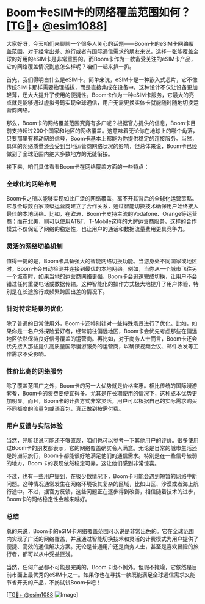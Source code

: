 # Boom卡eSIM卡的网络覆盖范围如何？[[TG💪+ @esim1088](https://t.me/s/esim1088)]

大家好呀，今天咱们来聊聊一个很多人关心的话题——Boom卡的eSIM卡网络覆盖范围。对于经常出差、旅行或者有国际通信需求的朋友来说，选择一张能覆盖全球的好用的eSIM卡是非常重要的。而Boom卡作为一款备受关注的eSIM卡产品，它的网络覆盖情况到底怎么样呢？咱们一起来扒一扒。

首先，我们得明白什么是eSIM卡。简单来说，eSIM卡是一种嵌入式芯片，它不像传统SIM卡那样需要物理插拔，而是直接集成在设备中。这种设计不仅让设备更加轻薄，还大大提升了使用的便捷性。Boom卡作为一种eSIM卡服务，它最大的亮点就是能够通过虚拟号码实现全球通信，用户无需更换实体卡就能随时随地切换运营商网络。

那么，Boom卡的网络覆盖范围究竟有多广呢？根据官方提供的信息，Boom卡目前支持超过200个国家和地区的网络覆盖。这意味着无论你在地球上的哪个角落，只要那里有移动网络信号，Boom卡基本上都能为你提供稳定的连接服务。当然，具体的网络质量还会受到当地运营商网络状况的影响，但总体来说，Boom卡已经做到了全球范围内绝大多数地方的无缝衔接。

接下来，咱们具体看看Boom卡在网络覆盖方面的一些特点：

### **全球化的网络布局**
Boom卡之所以能够实现如此广泛的网络覆盖，离不开其背后的全球化运营策略。它与全球数百家顶级运营商建立了合作关系，通过智能切换技术确保用户始终接入最佳的本地网络。比如，在欧洲，Boom卡支持主流的Vodafone、Orange等运营商；而在北美，则可以使用AT&T、T-Mobile这样的大牌运营商服务。这样的合作模式不仅保证了网络的稳定性，也让用户的通话和数据流量费用更具竞争力。

### **灵活的网络切换机制**
值得一提的是，Boom卡具备强大的智能网络切换功能。当您身处不同国家或地区时，Boom卡会自动检测并连接到最优的本地网络。例如，当你从一个城市飞往另一个城市时，如果当地的运营商网络更强，Boom卡会迅速完成切换，让用户不会错过任何重要电话或数据传输。这种智能化的操作方式极大地提升了用户体验，特别是在长途旅行或频繁跨国出差的情况下。

### **针对特定场景的优化**
除了普通的日常使用外，Boom卡还特别针对一些特殊场景进行了优化。比如，如果你是一名户外探险爱好者，经常前往偏远地区，Boom卡会优先考虑那些在偏远地区依然保持良好信号覆盖的运营商。再比如，对于商务人士而言，Boom卡还会优先接入那些提供高质量国际漫游服务的运营商，以确保视频会议、邮件收发等工作需求不受影响。

### **性价比高的网络服务**
除了覆盖范围广之外，Boom卡的另一大优势就是价格实惠。相比传统的国际漫游套餐，Boom卡的资费要便宜得多。尤其是在长期使用的情况下，这种成本优势更加明显。而且，Boom卡的计费方式非常灵活，用户可以根据自己的实际需求购买不同额度的流量包或语音包，真正做到按需付费。

### **用户反馈与实际体验**
当然，光听我说可能还不够直观，咱们也可以参考一下其他用户的评价。很多使用过Boom卡的朋友都表示，它的网络覆盖确实令人满意。无论是日常的城市生活还是跨洲际旅行，Boom卡都能很好地满足他们的通信需求。特别是在一些信号较弱的地方，Boom卡的表现依然稳定可靠，这让他们感到非常惊喜。

不过，也有一些用户提到，在极少数情况下，Boom卡可能会遇到短暂的网络中断问题。这种情况通常发生在网络环境极其复杂的区域，比如山区、沙漠或者海上航行途中。不过，据官方反馈，这些问题正在逐步得到改善，相信随着技术的进步，Boom卡的网络稳定性会越来越好。

### **总结**
总的来说，Boom卡的eSIM卡网络覆盖范围可以说是非常出色的。它在全球范围内实现了广泛的网络覆盖，并且通过智能切换技术和灵活的计费模式为用户提供了便捷、高效的通信解决方案。无论是普通用户还是商务人士，甚至是喜欢冒险的旅行者，都可以从中受益匪浅。

当然，任何产品都不可能是完美的，Boom卡也不例外。但瑕不掩瑜，它依然是目前市面上最优秀的eSIM卡之一。如果你也在寻找一款既能满足全球通信需求又能节省开支的产品，不妨试试Boom卡吧！

[[TG💪+ @esim1088](https://t.me/s/esim1088) ![Image](https://i.postimg.cc/4NQfJmqS/Snipaste-2025-05-13-00-14-12.png)]